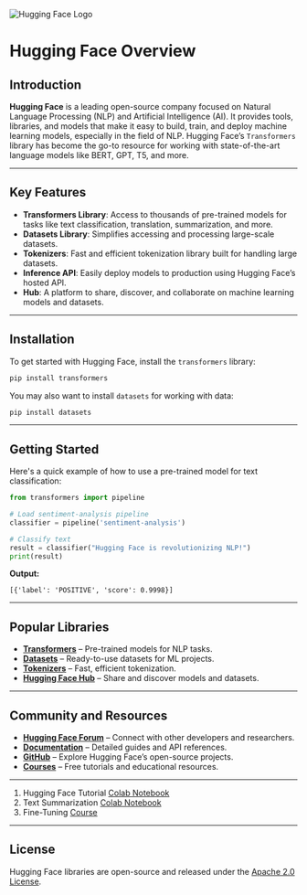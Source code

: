 ![Hugging Face Logo](https://huggingface.co/front/assets/homepage/hugs.svg)
# Hugging Face Overview

## Introduction

**Hugging Face** is a leading open-source company focused on Natural Language Processing (NLP) and Artificial Intelligence (AI). It provides tools, libraries, and models that make it easy to build, train, and deploy machine learning models, especially in the field of NLP. Hugging Face’s `Transformers` library has become the go-to resource for working with state-of-the-art language models like BERT, GPT, T5, and more.

---

## Key Features

- **Transformers Library**: Access to thousands of pre-trained models for tasks like text classification, translation, summarization, and more.
- **Datasets Library**: Simplifies accessing and processing large-scale datasets.
- **Tokenizers**: Fast and efficient tokenization library built for handling large datasets.
- **Inference API**: Easily deploy models to production using Hugging Face’s hosted API.
- **Hub**: A platform to share, discover, and collaborate on machine learning models and datasets.

---

## Installation

To get started with Hugging Face, install the `transformers` library:

```bash
pip install transformers
```

You may also want to install `datasets` for working with data:

```bash
pip install datasets
```

---

## Getting Started

Here's a quick example of how to use a pre-trained model for text classification:

```python
from transformers import pipeline

# Load sentiment-analysis pipeline
classifier = pipeline('sentiment-analysis')

# Classify text
result = classifier("Hugging Face is revolutionizing NLP!")
print(result)
```

**Output:**
```
[{'label': 'POSITIVE', 'score': 0.9998}]
```

---

## Popular Libraries

- **[Transformers](https://github.com/huggingface/transformers)** – Pre-trained models for NLP tasks.
- **[Datasets](https://github.com/huggingface/datasets)** – Ready-to-use datasets for ML projects.
- **[Tokenizers](https://github.com/huggingface/tokenizers)** – Fast, efficient tokenization.
- **[Hugging Face Hub](https://huggingface.co/models)** – Share and discover models and datasets.

---

## Community and Resources

- **[Hugging Face Forum](https://discuss.huggingface.co/)** – Connect with other developers and researchers.
- **[Documentation](https://huggingface.co/docs)** – Detailed guides and API references.
- **[GitHub](https://github.com/huggingface)** – Explore Hugging Face’s open-source projects.
- **[Courses](https://huggingface.co/course)** – Free tutorials and educational resources.

---
1. Hugging Face Tutorial [Colab Notebook](https://colab.research.google.com/drive/1MTeh7bxBfLNwmCZxWBMI6cpBYSMhxd3c?usp=sharing)
2. Text Summarization [Colab Notebook](https://colab.research.google.com/drive/1zLWOFi20uC5DcbKUAcey4aZxA8X2r2AA?usp=sharing)
3. Fine-Tuning [Course](https://learnwith.campusx.in/courses/Fine-Tuning-Transformers--Transformer-Architecture--T5-Transformer--BERT--GPT--Hugging-Face--Text-Summarizer-66af7198c3c41e0c36da9bd5)
---
## License

Hugging Face libraries are open-source and released under the [Apache 2.0 License](https://www.apache.org/licenses/LICENSE-2.0).
